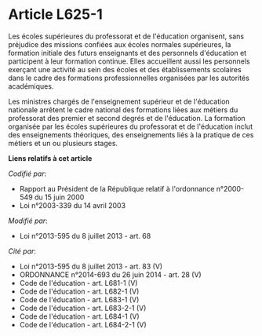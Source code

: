 # Article L625-1

Les écoles supérieures du professorat et de l'éducation organisent, sans préjudice des missions confiées aux écoles normales
supérieures, la formation initiale des futurs enseignants et des personnels d'éducation et participent à leur formation
continue. Elles accueillent aussi les personnels exerçant une activité au sein des écoles et des établissements scolaires
dans le cadre des formations professionnelles organisées par les autorités académiques. 

Les ministres chargés de l'enseignement supérieur et de l'éducation nationale arrêtent le cadre national des formations liées
aux métiers du professorat des premier et second degrés et de l'éducation. La formation organisée par les écoles supérieures
du professorat et de l'éducation inclut des enseignements théoriques, des enseignements liés à la pratique de ces métiers et
un ou plusieurs stages.

**Liens relatifs à cet article**

_Codifié par_:

  - Rapport au Président de la République relatif à l'ordonnance n°2000-549 du 15 juin 2000
  - Loi n°2003-339 du 14 avril 2003

_Modifié par_:

  - Loi n°2013-595 du 8 juillet 2013 - art. 68

_Cité par_:

  - Loi n°2013-595 du 8 juillet 2013 - art. 83 (V)
  - ORDONNANCE n°2014-693 du 26 juin 2014 - art. 28 (V)
  - Code de l'éducation - art. L681-1 (V)
  - Code de l'éducation - art. L682-1 (V)
  - Code de l'éducation - art. L683-1 (V)
  - Code de l'éducation - art. L683-2-1 (V)
  - Code de l'éducation - art. L684-1 (V)
  - Code de l'éducation - art. L684-2-1 (V)

